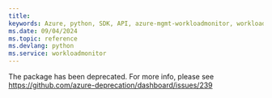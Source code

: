 ```yaml
---
title: 
keywords: Azure, python, SDK, API, azure-mgmt-workloadmonitor, workloadmonitor
ms.date: 09/04/2024
ms.topic: reference
ms.devlang: python
ms.service: workloadmonitor
---
```

The package has been deprecated. For more info, please see https://github.com/azure-deprecation/dashboard/issues/239

